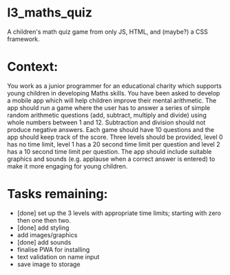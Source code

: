 # l3_maths_quiz

A children's math quiz game from only JS, HTML, and (maybe?) a CSS framework.

# Context:

You work as a junior programmer for an educational charity which supports young children in developing Maths skills. You have been asked to develop a mobile app which will help children improve their mental arithmetic.
The app should run a game where the user has to answer a series of simple random arithmetic questions (add, subtract, multiply and divide) using whole numbers between 1 and 12. Subtraction and division should not produce negative answers. Each game should have 10 questions and the app should keep track of the score. Three levels should be provided, level 0 has no time limit, level 1 has a 20 second time limit per question and level 2 has a 10 second time limit per question. The app should include suitable graphics and sounds (e.g. applause when a correct answer is entered) to make it more engaging for young children.

# Tasks remaining:

- [done] set up the 3 levels with appropriate time limits; starting with zero then one then two.
- [done] add styling
- add images/graphics
- [done] add sounds
- finalise PWA for installing
- text validation on name input
- save image to storage
